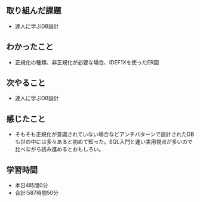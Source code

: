 ## 取り組んだ課題
- 達人に学ぶDB設計
## わかったこと
-  正規化の種類、非正規化が必要な場合、IDEF1Xを使ったER図
## 次やること
- 達人に学ぶDB設計
## 感じたこと
- そもそも正規化が意識されていない場合などアンチパターンで設計されたDBも世の中には多々あると初めて知った。SQL入門と違い実用視点が多いので比べながら読み進めるとおもしろい。
## 学習時間
- 本日4時間0分<br>
- 合計:587時間50分
